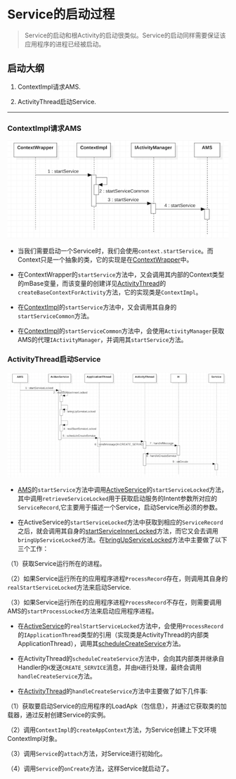 # Service的启动过程

> Service的启动和根Activity的启动很类似。Service的启动同样需要保证该应用程序的进程已经被启动。

## 启动大纲

1. ContextImpl请求AMS.

2. ActivityThread启动Service.

---

### ContextImpl请求AMS

![](../img/servicestartup.png)

* 当我们需要启动一个Service时，我们会使用`context.startService`。而Context只是一个抽象的类，它的实现是在[ContextWrapper](http://androidxref.com/9.0.0_r3/xref/frameworks/base/core/java/android/content/ContextWrapper.java#663)中。

* 在ContextWrapper的`startService`方法中，又会调用其内部的Context类型的mBase变量，而该变量的创建详见[ActivityThread](http://androidxref.com/9.0.0_r3/xref/frameworks/base/core/java/android/app/ActivityThread.java#2990)的`createBaseContextForActivity`方法，它的实现类是`ContextImpl`。

* 在[ContextImpl](http://androidxref.com/9.0.0_r3/xref/frameworks/base/core/java/android/app/ContextImpl.java#1530)的`startService`方法中，又会调用其自身的`startServiceCommon`方法。

* 在[ContextImpl](http://androidxref.com/9.0.0_r3/xref/frameworks/base/core/java/android/app/ContextImpl.java#1557)的`startServiceCommon`方法中，会使用`ActivityManager`获取AMS的代理`IActivityManager`，并调用其`startService`方法。

### ActivityThread启动Service

![](../img/servicestartup1.png)

* [AMS](http://androidxref.com/9.0.0_r3/xref/frameworks/base/services/core/java/com/android/server/am/ActivityManagerService.java#20342)的`startService`方法中调用[ActiveService](http://androidxref.com/9.0.0_r3/xref/frameworks/base/services/core/java/com/android/server/am/ActiveServices.java#389)的`startServiceLocked`方法，其中调用`retrieveServiceLocked`用于获取启动服务的Intent参数所对应的`ServiceRecord`,它主要用于描述一个Service，启动Service所必须的参数。

* 在ActiveService的`startServiceLocked`方法中获取到相应的`ServiceRecord`之后，就会调用其自身的[startServiceInnerLocked](http://androidxref.com/9.0.0_r3/xref/frameworks/base/services/core/java/com/android/server/am/ActiveServices.java#660)方法，而它又会去调用`bringUpServiceLocked`方法。在[bringUpServiceLocked](http://androidxref.com/9.0.0_r3/xref/frameworks/base/services/core/java/com/android/server/am/ActiveServices.java#2287)方法中主要做了以下三个工作：

（1）获取Service运行所在的进程。

（2）如果Service运行所在的应用程序进程`ProcessRecord`存在，则调用其自身的`realStartServiceLocked`方法来启动Service.

（3）如果Service运行所在的应用程序进程`ProcessRecord`不存在，则需要调用AMS的`startProcessLocked`方法来启动应用程序进程。

* 在[ActiveService](http://androidxref.com/9.0.0_r3/xref/frameworks/base/services/core/java/com/android/server/am/ActiveServices.java#2433)的`realStartServiceLocked`方法中，会使用`ProcessRecord`的`IApplicationThread`类型的引用（实现类是ActivityThread的内部类ApplicationThread），调用其[scheduleCreateService](http://androidxref.com/9.0.0_r3/xref/frameworks/base/core/java/android/app/ActivityThread.java#805)方法。

* 在ActivityThread的`scheduleCreateService`方法中，会向其内部类并继承自Handler的`H`发送`CREATE_SERVICE`消息，并由`H`进行处理，最终会调用`handleCreateService`方法。

* 在[ActivityThread](http://androidxref.com/9.0.0_r3/xref/frameworks/base/core/java/android/app/ActivityThread.java#3503)的`handleCreateService`方法中主要做了如下几件事:

（1）获取要启动Service的应用程序的LoadApk（包信息），并通过它获取类的加载器，通过反射创建Service的实例。

（2）调用`ContextImpl`的`createAppContext`方法，为Service创建上下文环境ContextImpl对象。

（3）调用`Service`的`attach`方法，对Service进行初始化。

（4）调用`Service`的`onCreate`方法，这样Service就启动了。


